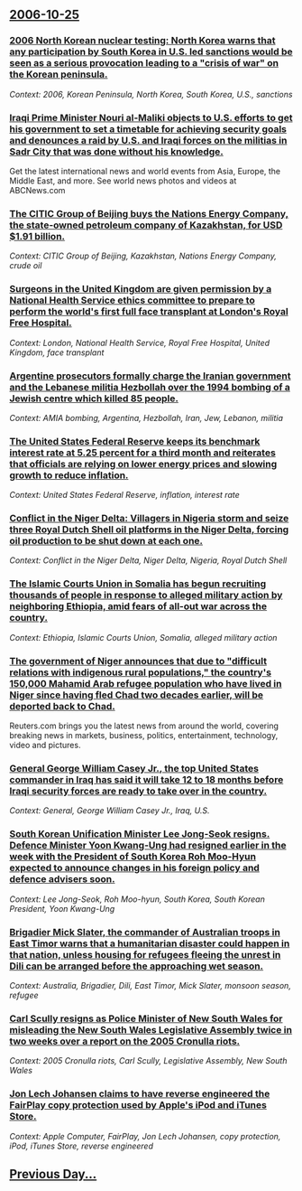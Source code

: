 ## [2006-10-25](/news/2006/10/25/index.md)

### [ 2006 North Korean nuclear testing: North Korea warns that any participation by South Korea in U.S. led sanctions would be seen as a serious provocation leading to a "crisis of war" on the Korean peninsula. ](/news/2006/10/25/2006-north-korean-nuclear-testing-north-korea-warns-that-any-participation-by-south-korea-in-u-s-led-sanctions-would-be-seen-as-a-serious.md)
_Context: 2006, Korean Peninsula, North Korea, South Korea, U.S., sanctions_

### [ Iraqi Prime Minister Nouri al-Maliki objects to U.S. efforts to get his government to set a timetable for achieving security goals and denounces a raid by U.S. and Iraqi forces on the militias in Sadr City that was done without his knowledge. ](/news/2006/10/25/iraqi-prime-minister-nouri-al-maliki-objects-to-u-s-efforts-to-get-his-government-to-set-a-timetable-for-achieving-security-goals-and-deno.md)
Get the latest international news and world events from Asia, Europe, the Middle East, and more. See world news photos and videos at ABCNews.com

### [ The CITIC Group of Beijing buys the Nations Energy Company, the state-owned petroleum company of Kazakhstan, for USD $1.91 billion. ](/news/2006/10/25/the-citic-group-of-beijing-buys-the-nations-energy-company-the-state-owned-petroleum-company-of-kazakhstan-for-usd-1-91-billion.md)
_Context: CITIC Group of Beijing, Kazakhstan, Nations Energy Company, crude oil_

### [ Surgeons in the United Kingdom are given permission by a National Health Service ethics committee to prepare to perform the world's first full face transplant at London's Royal Free Hospital. ](/news/2006/10/25/surgeons-in-the-united-kingdom-are-given-permission-by-a-national-health-service-ethics-committee-to-prepare-to-perform-the-world-s-first-f.md)
_Context: London, National Health Service, Royal Free Hospital, United Kingdom, face transplant_

### [ Argentine prosecutors formally charge the Iranian government and the Lebanese militia Hezbollah over the 1994 bombing of a Jewish centre which killed 85 people. ](/news/2006/10/25/argentine-prosecutors-formally-charge-the-iranian-government-and-the-lebanese-militia-hezbollah-over-the-1994-bombing-of-a-jewish-centre-wh.md)
_Context: AMIA bombing, Argentina, Hezbollah, Iran, Jew, Lebanon, militia_

### [ The United States Federal Reserve keeps its benchmark interest rate at 5.25 percent for a third month and reiterates that officials are relying on lower energy prices and slowing growth to reduce inflation. ](/news/2006/10/25/the-united-states-federal-reserve-keeps-its-benchmark-interest-rate-at-5-25-percent-for-a-third-month-and-reiterates-that-officials-are-rel.md)
_Context: United States Federal Reserve, inflation, interest rate_

### [ Conflict in the Niger Delta: Villagers in Nigeria storm and seize three Royal Dutch Shell oil platforms in the Niger Delta, forcing oil production to be shut down at each one. ](/news/2006/10/25/conflict-in-the-niger-delta-villagers-in-nigeria-storm-and-seize-three-royal-dutch-shell-oil-platforms-in-the-niger-delta-forcing-oil-pro.md)
_Context: Conflict in the Niger Delta, Niger Delta, Nigeria, Royal Dutch Shell_

### [ The Islamic Courts Union in Somalia has begun recruiting thousands of people in response to alleged military action by neighboring Ethiopia, amid fears of all-out war across the country. ](/news/2006/10/25/the-islamic-courts-union-in-somalia-has-begun-recruiting-thousands-of-people-in-response-to-alleged-military-action-by-neighboring-ethiopia.md)
_Context: Ethiopia, Islamic Courts Union, Somalia, alleged military action_

### [ The government of Niger announces that due to "difficult relations with indigenous rural populations," the country's 150,000 Mahamid Arab refugee population who have lived in Niger since having fled Chad two decades earlier, will be deported back to Chad. ](/news/2006/10/25/the-government-of-niger-announces-that-due-to-difficult-relations-with-indigenous-rural-populations-the-country-s-150-000-mahamid-arab-r.md)
Reuters.com brings you the latest news from around the world, covering breaking news in markets, business, politics, entertainment, technology, video and pictures.

### [ General George William Casey Jr., the top United States commander in Iraq has said it will take 12 to 18 months before Iraqi security forces are ready to take over in the country. ](/news/2006/10/25/general-george-william-casey-jr-the-top-united-states-commander-in-iraq-has-said-it-will-take-12-to-18-months-before-iraqi-security-force.md)
_Context: General, George William Casey Jr., Iraq, U.S._

### [ South Korean Unification Minister Lee Jong-Seok resigns. Defence Minister Yoon Kwang-Ung had resigned earlier in the week with the President of South Korea Roh Moo-Hyun expected to announce changes in his foreign policy and defence advisers soon. ](/news/2006/10/25/south-korean-unification-minister-lee-jong-seok-resigns-defence-minister-yoon-kwang-ung-had-resigned-earlier-in-the-week-with-the-presiden.md)
_Context: Lee Jong-Seok, Roh Moo-hyun, South Korea, South Korean President, Yoon Kwang-Ung_

### [ Brigadier Mick Slater, the commander of Australian troops in East Timor warns that a humanitarian disaster could happen in that nation, unless housing for refugees fleeing the unrest in Dili can be arranged before the approaching wet season. ](/news/2006/10/25/brigadier-mick-slater-the-commander-of-australian-troops-in-east-timor-warns-that-a-humanitarian-disaster-could-happen-in-that-nation-unl.md)
_Context: Australia, Brigadier, Dili, East Timor, Mick Slater, monsoon season, refugee_

### [ Carl Scully resigns as Police Minister of New South Wales for misleading the New South Wales Legislative Assembly twice in  two weeks over a report on the 2005 Cronulla riots. ](/news/2006/10/25/carl-scully-resigns-as-police-minister-of-new-south-wales-for-misleading-the-new-south-wales-legislative-assembly-twice-in-two-weeks-over.md)
_Context: 2005 Cronulla riots, Carl Scully, Legislative Assembly, New South Wales_

### [ Jon Lech Johansen claims to have reverse engineered the FairPlay copy protection used by Apple's iPod and iTunes Store. ](/news/2006/10/25/jon-lech-johansen-claims-to-have-reverse-engineered-the-fairplay-copy-protection-used-by-apple-s-ipod-and-itunes-store.md)
_Context: Apple Computer, FairPlay, Jon Lech Johansen, copy protection, iPod, iTunes Store, reverse engineered_

## [Previous Day...](/news/2006/10/24/index.md)

